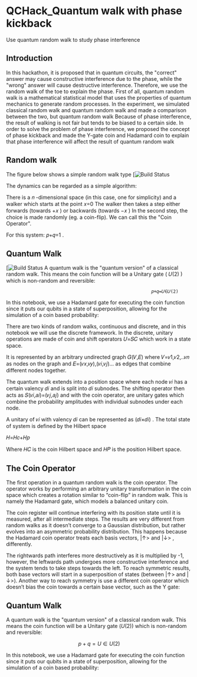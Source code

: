 # QCHack_Quantum walk with phase kickback
Use quantum random walk to study phase interference
## Introduction
In this hackathon, it is proposed that in quantum circuits, the "correct" answer may cause constructive interference due to the phase, while the "wrong" answer will cause destructive interference. Therefore, we use the random walk of the toe to explain the phase. First of all, quantum random walk is a mathematical statistical model that uses the properties of quantum mechanics to generate random processes. In the experiment, we simulated classical random walk and quantum random walk and made a comparison between the two, but quantum random walk Because of phase interference, the result of walking is not fair but tends to be biased to a certain side. In order to solve the problem of phase interference, we proposed the concept of phase kickback and made the Y-gate coin and Hadamard coin to explain that phase interference will affect the result of quantum random walk

## Random walk
The figure below shows a simple random walk type
[![Build Status](https://i.ibb.co/2NC2pvd/Random-Walk.png)

The dynamics can be regarded as a simple algorithm:

There is a  𝑛 -dimensional space (in this case, one for simplicity) and a walker which starts at the point  𝑥=0 
The walker then takes a step either forwards (towards  +𝑥 ) or backwards (towards  −𝑥 )
In the second step, the choice is made randomly (eg. a coin-flip). We can call this the "Coin Operator".

For this system:  𝑝+𝑞=1 .


## Quantum Walk
[![Build Status](https://i.ibb.co/3Ry0hXs/image.png)
A quantum walk is the "quantum version" of a classical random walk. This means the coin function will be a Unitary gate ( 𝑈(2) ) which is non-random and reversible:

                                                           𝑝+𝑞=𝑈∈𝑈(2)
 
In this notebook, we use a Hadamard gate for executing the coin function since it puts our qubits in a state of superposition, allowing for the simulation of a coin based probability:


There are two kinds of random walks, continuous and discrete, and in this notebook we will use the discrete framework. In the discrete, unitary operations are made of coin and shift operators  𝑈=𝑆𝐶  which work in a state space.

It is represented by an arbitrary undirected graph  𝐺(𝑉,𝐸)  where  𝑉=𝑣1,𝑣2,..𝑣𝑛  as nodes on the graph and  𝐸=(𝑣𝑥,𝑣𝑦),(𝑣𝑖,𝑣𝑗)…  as edges that combine different nodes together.

The quantum walk extends into a position space where each node  𝑣𝑖  has a certain valency  𝑑𝑖  and is split into  𝑑𝑖  subnodes. The shifting operator then acts as  𝑆(𝑣𝑖,𝑎𝑖)=(𝑣𝑗,𝑎𝑗)  and with the coin operator, are unitary gates which combine the probability amplitudes with individual subnodes under each node.

A unitary of  𝑣𝑖  with valency  𝑑𝑖  can be represented as  (𝑑𝑖×𝑑𝑖) . The total state of system is defined by the Hilbert space

𝐻=𝐻𝑐+𝐻𝑝
 
Where  𝐻𝐶  is the coin Hilbert space and  𝐻𝑃  is the position Hilbert space.





## The Coin Operator
The first operation in a quantum random walk is the coin operator. The operator works by performing an arbitrary unitary transformation in the coin space which creates a rotation similar to “coin-flip” in random walk. This is namely the Hadamard gate, which models a balanced unitary coin.

The coin register will continue interfering with its position state until it is measured, after all intermediate steps. The results are very different from random walks as it doesn’t converge to a Gaussian distribution, but rather evolves into an asymmetric probability distribution. This happens because the Hadamard coin operator treats each basis vectors, |↑> and |↓> , differently.

The rightwards path interferes more destructively as it is multiplied by -1, however, the leftwards path undergoes more constructive interference and the system tends to take steps towards the left. To reach symmetric results, both base vectors will start in a superposition of states (between |↑> and |↓>). Another way to reach symmetry is use a different coin operator which doesn’t bias the coin towards a certain base vector, such as the Y gate:




## Quantum Walk 
A quantum walk is the "quantum version" of a classical random walk. This means the coin function will be a Unitary gate ($U(2)$) which is non-random and reversible:

$$p+q = U ∈ U(2)$$

In this notebook, we use a Hadamard gate for executing the coin function since it puts our qubits in a state of superposition, allowing for the  simulation of a coin based probability:

